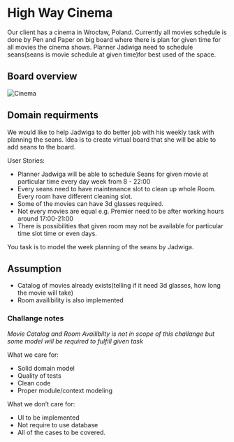 # High Way Cinema

Our client has a cinema in Wrocław, Poland. Currently all movies schedule is done by Pen and Paper on big board where there is plan for given time for all movies the cinema shows. Planner Jadwiga need to schedule seans(seans is movie schedule at given time)for best used of the space.

## Board overview

![Cinema](https://user-images.githubusercontent.com/34231627/150538028-29b1e7b6-f040-48ea-9759-0d7ae0787d44.png)

## Domain requirments

We would like to help Jadwiga to do better job with his weekly task with planning the seans. Idea is to create virtual board that she will be able to add seans to the board.

User Stories:
- Planner Jadwiga will be able to schedule Seans for given movie at particular time every day week from 8 - 22:00
- Every seans need to have maintenance slot to clean up whole Room. Every room have different cleaning slot.
- Some of the movies can have 3d glasses required.
- Not every movies are equal e.g. Premier need to be after working hours around 17:00-21:00
- There is possibilities that given room may not be available for particular time slot time or even days.


You task is to model the week planning of the seans by Jadwiga.

## Assumption
- Catalog of movies already exists(telling if it need 3d glasses, how long the movie will take)
- Room availibility is also implemented

### Challange notes

*Movie Catalog and Room Availibilty is not in scope of this challange but some model will be required to fulfill given task*

What we care for:
- Solid domain model
- Quality of tests
- Clean code
- Proper module/context modeling

What we don’t care for:
- UI to be implemented
- Not require to use database
- All of the cases to be covered.




